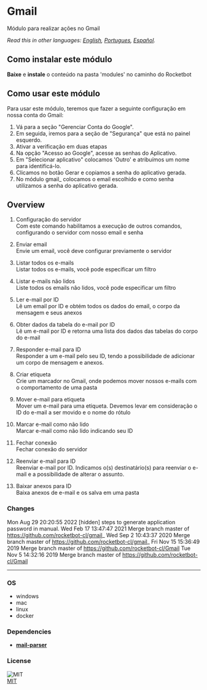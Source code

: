 # Gmail
  
Módulo para realizar ações no Gmail 

*Read this in other languages: [English](README.md), [Portugues](README.pr.md), [Español](README.es.md).*

## Como instalar este módulo
  
__Baixe__ e __instale__ o conteúdo na pasta 'modules' no caminho do Rocketbot  


## Como usar este módulo
Para usar este módulo, teremos que fazer a seguinte configuração em nossa conta do Gmail:
1. Vá para a seção "Gerenciar Conta do Google".
2. Em seguida, iremos para a seção de "Segurança" que está no painel esquerdo.
3. Ativar a verificação em duas etapas
4. Na opção "Acesso ao Google", acesse as senhas do Aplicativo.
5. Em "Selecionar aplicativo" colocamos 'Outro' e atribuímos um nome para identificá-lo.
6. Clicamos no botão Gerar e copiamos a senha do aplicativo gerada.
7. No módulo gmail_ colocamos o email escolhido e como senha utilizamos a senha do aplicativo gerada.


## Overview


1. Configuração do servidor  
Com este comando habilitamos a execução de outros comandos, configurando o servidor com nosso email e senha

2. Enviar email  
Envie um email, você deve configurar previamente o servidor

3. Listar todos os e-mails  
Listar todos os e-mails, você pode especificar um filtro

4. Listar e-mails não lidos  
Liste todos os emails não lidos, você pode especificar um filtro

5. Ler e-mail por ID  
Lê um email por ID e obtém todos os dados do email, o corpo da mensagem e seus anexos

6. Obter dados da tabela do e-mail por ID  
Lê um e-mail por ID e retorna uma lista dos dados das tabelas do corpo do e-mail

7. Responder e-mail para ID  
Responder a um e-mail pelo seu ID, tendo a possibilidade de adicionar um corpo de mensagem e anexos.

8. Criar etiqueta  
Crie um marcador no Gmail, onde podemos mover nossos e-mails com o comportamento de uma pasta

9. Mover e-mail para etiqueta  
Mover um e-mail para uma etiqueta. Devemos levar em consideração o ID do e-mail a ser movido e o nome do rótulo

10. Marcar e-mail como não lido  
Marcar e-mail como não lido indicando seu ID

11. Fechar conexão  
Fechar conexão do servidor

12. Reenviar e-mail para ID  
Reenviar e-mail por ID. Indicamos o(s) destinatário(s) para reenviar o e-mail e a possibilidade de alterar o assunto.

13. Baixar anexos para ID  
Baixa anexos de e-mail e os salva em uma pasta  



### Changes
Mon Aug 29 20:20:55 2022  [hidden] steps to generate application password in manual.
Wed Feb 17 13:47:47 2021  Merge branch master of https://github.com/rocketbot-cl/gmail_
Wed Sep 2 10:43:37 2020  Merge branch master of https://github.com/rocketbot-cl/gmail_
Fri Nov 15 15:36:49 2019  Merge branch master of https://github.com/rocketbot-cl/Gmail
Tue Nov 5 14:32:16 2019  Merge branch master of https://github.com/rocketbot-cl/Gmail

----
### OS

- windows
- mac
- linux
- docker

### Dependencies
- [**mail-parser**](https://pypi.org/project/mail-parser/)
### License
  
![MIT](https://camo.githubusercontent.com/107590fac8cbd65071396bb4d04040f76cde5bde/687474703a2f2f696d672e736869656c64732e696f2f3a6c6963656e73652d6d69742d626c75652e7376673f7374796c653d666c61742d737175617265)  
[MIT](http://opensource.org/licenses/mit-license.ph)